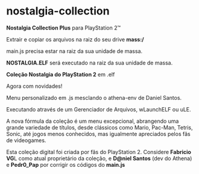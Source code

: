 # nostalgia-collection

**Nostalgia Collection Plus** para PlayStation 2™

Extrair e copiar os arquivos na raiz do seu drive **mass:/**

main.js precisa estar na raiz da sua unidade de massa.

**NOSTALGIA.ELF** será executado na raiz da sua unidade de massa.

**Coleção Nostalgia do PlayStation 2** em .elf

Agora com novidades!

Menu personalizado em .js mesclando o athena-env de Daniel Santos.

Executando através de um Gerenciador de Arquivos, wLaunchELF ou uLE.

A nova fórmula da coleção é um menu excepcional, abrangendo uma grande variedade de títulos, desde clássicos como Mario, Pac-Man, Tetris, Sonic, até jogos menos conhecidos, mas igualmente apreciados pelos fãs de videogames.

Esta coleção digital foi criada por fãs do PlayStation 2.
Considere **Fabricio VG**L como atual proprietário da coleção,
e **D@niel Santos** (dev do Athena) e **Pedr0_Pap** por corrigir os códigos do **main.js**
